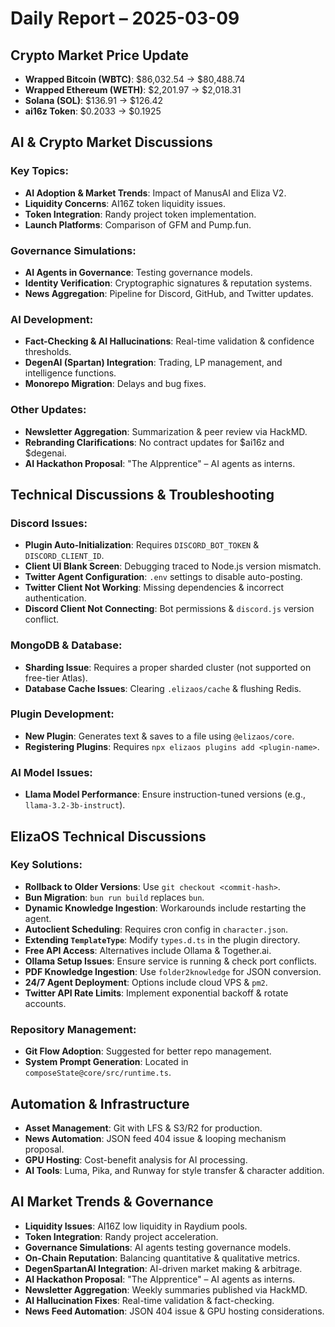 # Daily Report – 2025-03-09

## Crypto Market Price Update

- **Wrapped Bitcoin (WBTC)**: $86,032.54 → $80,488.74
- **Wrapped Ethereum (WETH)**: $2,201.97 → $2,018.31
- **Solana (SOL)**: $136.91 → $126.42
- **ai16z Token**: $0.2033 → $0.1925

## AI & Crypto Market Discussions

### Key Topics:

- **AI Adoption & Market Trends**: Impact of ManusAI and Eliza V2.
- **Liquidity Concerns**: AI16Z token liquidity issues.
- **Token Integration**: Randy project token implementation.
- **Launch Platforms**: Comparison of GFM and Pump.fun.

### Governance Simulations:

- **AI Agents in Governance**: Testing governance models.
- **Identity Verification**: Cryptographic signatures & reputation systems.
- **News Aggregation**: Pipeline for Discord, GitHub, and Twitter updates.

### AI Development:

- **Fact-Checking & AI Hallucinations**: Real-time validation & confidence thresholds.
- **DegenAI (Spartan) Integration**: Trading, LP management, and intelligence functions.
- **Monorepo Migration**: Delays and bug fixes.

### Other Updates:

- **Newsletter Aggregation**: Summarization & peer review via HackMD.
- **Rebranding Clarifications**: No contract updates for $ai16z and $degenai.
- **AI Hackathon Proposal**: "The AIpprentice" – AI agents as interns.

## Technical Discussions & Troubleshooting

### Discord Issues:

- **Plugin Auto-Initialization**: Requires `DISCORD_BOT_TOKEN` & `DISCORD_CLIENT_ID`.
- **Client UI Blank Screen**: Debugging traced to Node.js version mismatch.
- **Twitter Agent Configuration**: `.env` settings to disable auto-posting.
- **Twitter Client Not Working**: Missing dependencies & incorrect authentication.
- **Discord Client Not Connecting**: Bot permissions & `discord.js` version conflict.

### MongoDB & Database:

- **Sharding Issue**: Requires a proper sharded cluster (not supported on free-tier Atlas).
- **Database Cache Issues**: Clearing `.elizaos/cache` & flushing Redis.

### Plugin Development:

- **New Plugin**: Generates text & saves to a file using `@elizaos/core`.
- **Registering Plugins**: Requires `npx elizaos plugins add <plugin-name>`.

### AI Model Issues:

- **Llama Model Performance**: Ensure instruction-tuned versions (e.g., `llama-3.2-3b-instruct`).

## ElizaOS Technical Discussions

### Key Solutions:

- **Rollback to Older Versions**: Use `git checkout <commit-hash>`.
- **Bun Migration**: `bun run build` replaces `bun`.
- **Dynamic Knowledge Ingestion**: Workarounds include restarting the agent.
- **Autoclient Scheduling**: Requires cron config in `character.json`.
- **Extending `TemplateType`**: Modify `types.d.ts` in the plugin directory.
- **Free API Access**: Alternatives include Ollama & Together.ai.
- **Ollama Setup Issues**: Ensure service is running & check port conflicts.
- **PDF Knowledge Ingestion**: Use `folder2knowledge` for JSON conversion.
- **24/7 Agent Deployment**: Options include cloud VPS & `pm2`.
- **Twitter API Rate Limits**: Implement exponential backoff & rotate accounts.

### Repository Management:

- **Git Flow Adoption**: Suggested for better repo management.
- **System Prompt Generation**: Located in `composeState@core/src/runtime.ts`.

## Automation & Infrastructure

- **Asset Management**: Git with LFS & S3/R2 for production.
- **News Automation**: JSON feed 404 issue & looping mechanism proposal.
- **GPU Hosting**: Cost-benefit analysis for AI processing.
- **AI Tools**: Luma, Pika, and Runway for style transfer & character addition.

## AI Market Trends & Governance

- **Liquidity Issues**: AI16Z low liquidity in Raydium pools.
- **Token Integration**: Randy project acceleration.
- **Governance Simulations**: AI agents testing governance models.
- **On-Chain Reputation**: Balancing quantitative & qualitative metrics.
- **DegenSpartanAI Integration**: AI-driven market making & arbitrage.
- **AI Hackathon Proposal**: "The AIpprentice" – AI agents as interns.
- **Newsletter Aggregation**: Weekly summaries published via HackMD.
- **AI Hallucination Fixes**: Real-time validation & fact-checking.
- **News Feed Automation**: JSON 404 issue & GPU hosting considerations.
